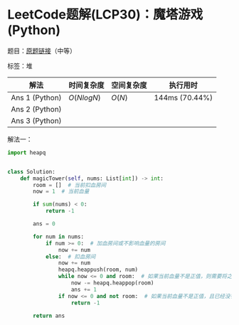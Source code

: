 # LeetCode题解(LCP30)：魔塔游戏(Python)

题目：[原题链接](https://leetcode-cn.com/problems/p0NxJO/)（中等）

标签：堆

| 解法           | 时间复杂度 | 空间复杂度 | 执行用时       |
| -------------- | ---------- | ---------- | -------------- |
| Ans 1 (Python) | $O(NlogN)$ | $O(N)$     | 144ms (70.44%) |
| Ans 2 (Python) |            |            |                |
| Ans 3 (Python) |            |            |                |

解法一：

```python
import heapq


class Solution:
    def magicTower(self, nums: List[int]) -> int:
        room = []  # 当前扣血房间
        now = 1  # 当前血量

        if sum(nums) < 0:
            return -1

        ans = 0

        for num in nums:
            if num >= 0:  # 加血房间或不影响血量的房间
                now += num
            else:  # 扣血房间
                now += num
                heapq.heappush(room, num)
                while now <= 0 and room:  # 如果当前血量不是正值，则需要将之前扣血最多的房间移动到末尾（贪心）
                    now -= heapq.heappop(room)
                    ans += 1
                if now <= 0 and not room:  # 如果当前血量不是正值，且已经没有可以移动的房间，则说明无法通过
                    return -1

        return ans
```

